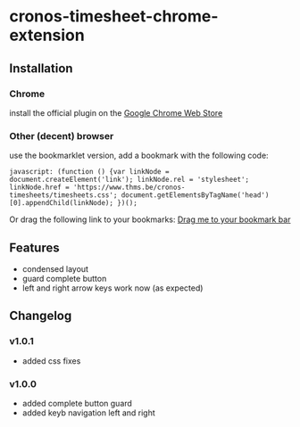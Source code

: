 # cronos-timesheet-chrome-extension

## Installation

### Chrome

install the official plugin on the [Google Chrome Web Store](https://chrome.google.com/webstore/detail/cronos-timesheet-dopamine/denpkojepcnceollafnenchlcngcbgjo)

### Other (decent) browser

use the bookmarklet version, add a bookmark with the following code:

```
javascript: (function () {var linkNode = document.createElement('link'); linkNode.rel = 'stylesheet'; linkNode.href = 'https://www.thms.be/cronos-timesheets/timesheets.css'; document.getElementsByTagName('head')[0].appendChild(linkNode); })();
```

Or drag the following link to your bookmarks:
<a href="javascript: (function () {var linkNode = document.createElement('link'); linkNode.rel = 'stylesheet'; linkNode.href = 'https://www.thms.be/cronos-timesheets/timesheets.css'; document.getElementsByTagName('head')[0].appendChild(linkNode); })();" target="blank">Drag me to your bookmark bar</a>

## Features

* condensed layout
* guard complete button
* left and right arrow keys work now (as expected)

## Changelog

### v1.0.1

* added css fixes

### v1.0.0

* added complete button guard
* added keyb navigation left and right